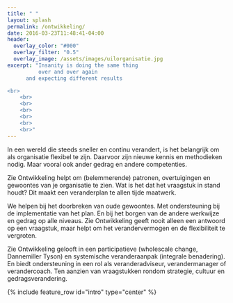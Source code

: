 ```yaml
---
title: " "
layout: splash
permalink: /ontwikkeling/
date: 2016-03-23T11:48:41-04:00
header:
  overlay_color: "#000"
  overlay_filter: "0.5"
  overlay_image: /assets/images/uilorganisatie.jpg
excerpt: "Insanity is doing the same thing
          over and over again
	  and expecting different results 

<br>
	<br>
	<br>
	<br>
	<br>
	<br>
	<br>"
---
```

<p>
In een wereld die steeds sneller en continu verandert, is het belangrijk om als organisatie flexibel te zijn. Daarvoor zijn nieuwe kennis en methodieken nodig. Maar vooral ook ander gedrag en andere competenties. 
</p>
<p>
Zie Ontwikkeling helpt om (belemmerende) patronen, overtuigingen en gewoontes van je organisatie te zìen. Wat is het dat het vraagstuk in stand houdt? Dit maakt een veranderplan te allen tijde maatwerk.
</p>
<p>
We helpen bij het doorbreken van oude gewoontes. Met ondersteuning bij de implementatie van het plan. En bij het borgen van de andere werkwijze en gedrag op alle niveaus. Zie Ontwikkeling geeft nooit alleen een antwoord op een vraagstuk, maar helpt om het verandervermogen en de flexibiliteit te vergroten. 
</p>
<p>
Zie Ontwikkeling gelooft in een participatieve (wholescale change, Dannemiller Tyson) en systemische veranderaanpak (integrale benadering). En biedt ondersteuning in een rol als veranderadviseur, verandermanager of verandercoach. Ten aanzien van vraagstukken rondom strategie, cultuur en gedragsverandering. 
</p>

{% include feature_row id="intro" type="center" %}

